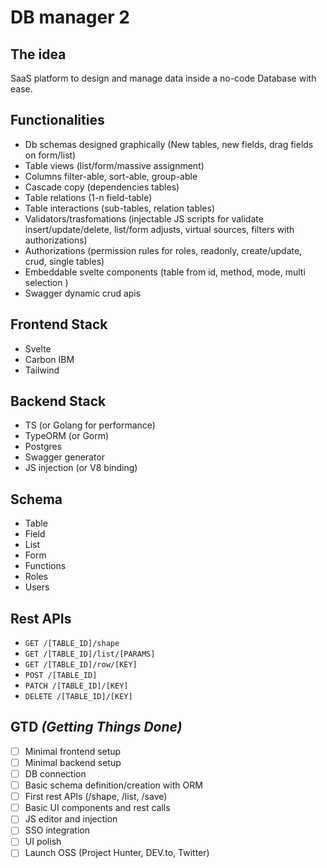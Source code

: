 # DB manager 2

## The idea 
SaaS platform to design and manage data inside a no-code Database with ease.

## Functionalities
- Db schemas designed graphically (New tables, new fields, drag fields on form/list)
- Table views (list/form/massive assignment)
- Columns filter-able, sort-able, group-able
- Cascade copy (dependencies tables)
- Table relations (1-n field-table)
- Table interactions (sub-tables, relation tables)
- Validators/trasfomations (injectable JS scripts for validate insert/update/delete, list/form adjusts, virtual sources, filters with authorizations)
- Authorizations (permission rules for roles, readonly, create/update, crud, single tables)
- Embeddable svelte components (table from id, method, mode, multi selection )
- Swagger dynamic crud apis

## Frontend Stack
- Svelte
- Carbon IBM
- Tailwind

## Backend Stack
- TS (or Golang for performance)
- TypeORM (or Gorm)
- Postgres
- Swagger generator
- JS injection (or V8 binding) 

## Schema
- Table
- Field
- List
- Form
- Functions
- Roles
- Users

## Rest APIs
-  `GET /[TABLE_ID]/shape`
-  `GET /[TABLE_ID]/list/[PARAMS]` 
-  `GET /[TABLE_ID]/row/[KEY]` 
-  `POST /[TABLE_ID]`
-  `PATCH /[TABLE_ID]/[KEY]`
-  `DELETE /[TABLE_ID]/[KEY]` 

## GTD _(Getting Things Done)_
- [ ] Minimal frontend setup
- [ ] Minimal backend setup
- [ ] DB connection
- [ ] Basic schema definition/creation with ORM
- [ ] First rest APIs (/shape, /list, /save)
- [ ] Basic UI components and rest calls
- [ ] JS editor and injection
- [ ] SSO integration
- [ ] UI polish
- [ ] Launch OSS (Project Hunter, DEV.to, Twitter)
